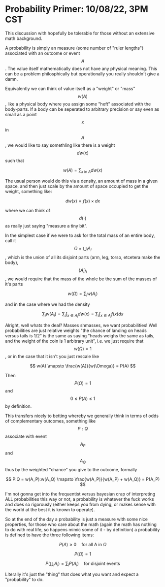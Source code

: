 # Probability Primer: 10/08/22, 3PM CST

This discussion with hopefully be tolerable for those without an extensive math background.

A probability is simply an measure (some number of "ruler lengths") associated with an outcome or event $$A$$ . The value itself mathematically does not have any physical meaning. This can be a problem philosphically but operationally you really shouldn't give a damn.

Equivalently we can think of value itself as a "weight" or "mass" $$w(A)$$ , like a physical body where you assign some "heft" associated with the body-parts. If a body can be seperated to arbitrary precision or say even as small as a point $$x$$ in $$A$$ , we would like to say somethling like there is a weight $$dw(x)$$ such that

$$
w(A) = \sum_{x \text{ in } A} dw(x)
$$

The usual person would do this via a density, an amount of mass in a given space, and then just scale by the amount of space occupied to get the weight, something like:

$$
dw(x) = f(x) \times dx
$$

where we can think of $$d(\cdot)$$ as really just saying "measure a tiny bit".

In the simplest case if we were to ask for the total mass of an entire body, call it $$\Omega = \bigcup_i A_i$$, which is the union of all its disjoint parts (arm, leg, torso, etcetera make the body), $$\{A_i\}_i$$, we would require that the mass of the whole be the sum of the masses of it's parts

$$
w(\Omega) = \sum_i w(A_i)
$$

and in the case where we had the density

$$
\sum_i w(A_i) = \sum_i \int_{x \in A_i} dw(x) = \sum_i \int_{x \in A_i} f(x) dx
$$

Alright, well whats the deal? Masses shmasses, we want probabilities! Well probabilities are just relative weights "the chance of landing on heads versus tails is 1/2" is the same as saying "heads weighs the same as tails, and the weight of the coin is 1 arbitrary unit", i.e. we just require that $$w(\Omega) = 1$$, or in the case that it isn't you just rescale like

$$
w(A) \mapsto \frac{w(A)}{w(\Omega)} = P(A)
$$

Then $$P(\Omega) = 1$$ and $$0 \leq P(A) \leq 1$$ by definition.

This transfers nicely to betting whereby we generally think in terms of odds of complementary outcomes, something like $$P:Q$$ associate with event $$A_P$$ and $$A_Q$$ thus by the weighted "chance" you give to the outcome, formally

$$
P:Q = w(A_P):w(A_Q) \mapsto \frac{w(A_P)}{w(A_P) + w(A_Q)} = P(A_P)
$$

I'm not gonna get into the frequentist versus bayesian crap of interpreting ALL probabilities this way or not, a probability is whatever the fuck works and does so rigorously (either keeps you from dying, or makes sense with the world at the best it is known to operate).

So at the end of the day a probability is just a measure with some nice properties, for those who care about the math (again the math has nothing to do with real life, so happens mimic some of it - by definition) a probability is defined to have the three following items:

$$
P(A) \geq 0 \quad \text{for all A in} \ \Omega
$$

$$
P(\Omega) = 1
$$

$$
P(\bigcup_i A_i) = \sum_i P(A_i) \quad \text{for disjoint events}
$$

Literally it's just the "thing" that does what you want and expect a "probability" to do.
